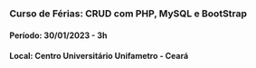 <h3>Curso de Férias: <b>CRUD com PHP, MySQL e BootStrap</b></h3>
<h4>Período: 30/01/2023 - 3h</h4>
<h4>Local: Centro Universitário Unifametro - Ceará</h4>
